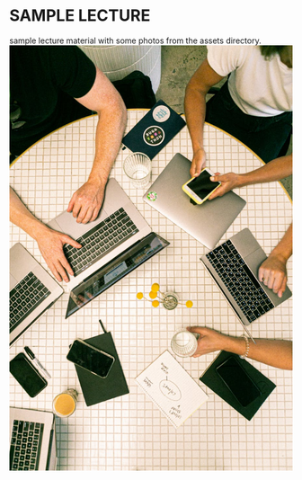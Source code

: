 # SAMPLE LECTURE

sample lecture material with some photos from the assets directory.
![Sample Image](./assets/sample-photo.jpeg)